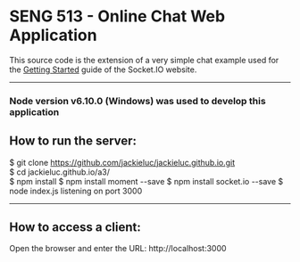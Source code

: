 # SENG 513 - Online Chat Web Application

This source code is the extension of a very simple chat example
used for the [Getting Started](http://socket.io/get-started/chat/)
guide of the Socket.IO website.

___

### Node version v6.10.0 (Windows) was used to develop this application

## How to run the server:
$ git clone https://github.com/jackieluc/jackieluc.github.io.git  
$ cd jackieluc.github.io/a3/  
$ npm install
$ npm install moment --save
$ npm install socket.io --save
$ node index.js
listening on port 3000

___

## How to access a client:
Open the browser and enter the URL: http://localhost:3000
